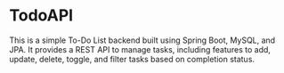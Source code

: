 # TodoAPI
This is a simple To-Do List backend built using Spring Boot, MySQL, and JPA. It provides a REST API to manage tasks, including features to add, update, delete, toggle, and filter tasks based on completion status.
